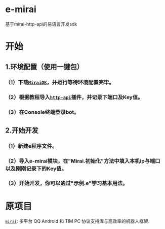 # e-mirai
 基于mirai-http-api的易语言开发sdk

# 开始

## 1.环境配置（使用一键包）
### （1）下载[`MiraiOK`](https://github.com/LXY1226/MiraiOK)，并运行等待环境配置完毕。
### （2）根据教程导入[`http-api`](https://github.com/project-mirai/mirai-api-http)插件，并记录下端口及Key值。
### （3）在Console终端登录bot。

## 2.开始开发
### （1）新建e程序文件。
### （2）导入e-mirai模块，在"Mirai.初始化"方法中填入本机ip与端口以及刚刚记录下的Key值。
### （3）开始开发，你可以通过"示例.e"学习基本用法。



# 原项目
[`mirai`](https://github.com/mamoe/mirai): 多平台 QQ Android 和 TIM PC 协议支持库与高效率的机器人框架.
